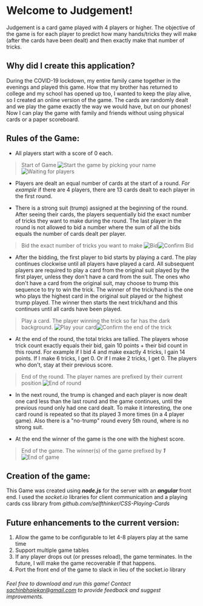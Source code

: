 # Welcome to Judgement!
Judgement is a card game played with 4 players or higher. The objective of the game is for each player to predict how many hands/tricks they will make (after the cards have been dealt) and then exactly make that number of tricks.

## Why did I create this application?
During the COVID-19 lockdown, my entire family came together in the evenings and played this game. How that my brother has returned to college and my school has opened up too, I wanted to keep the play alive, so I created an online version of the game. The cards are randomly dealt and we play the game exactly the way we would have, but on our phones! Now I can play the game with family and friends without using physical cards or a paper scoreboard.

## Rules of the Game:

 - All players start with a score of 0 each.
 >  Start of Game
![Start the game by picking your name](https://bitbucket.org/getsachincode/judgement-card-game/raw/ea3f792bbc72938768937914359c470f65f16f43/public/favicon.ico)![Waiting for players](https://bitbucket.org/getsachincode/judgement-card-game/raw/ea3f792bbc72938768937914359c470f65f16f43/public/favicon.ico)
 - Players are dealt an equal number of cards at the start of a round. *For example* if there are 4 players, there are 13 cards dealt to each player in the first round.

 - There is a strong suit (trump) assigned at the beginning of the round. After seeing their cards, the players sequentially bid the exact number of tricks they want to make during the round. The last player in the round is not allowed to bid a number where the sum of all the bids equals the number of cards dealt per player.

>  Bid the exact number of tricks you want to make
![Bid](https://bitbucket.org/getsachincode/judgement-card-game/raw/ea3f792bbc72938768937914359c470f65f16f43/public/favicon.ico)![Confirm Bid](https://bitbucket.org/getsachincode/judgement-card-game/raw/ea3f792bbc72938768937914359c470f65f16f43/public/favicon.ico)

- After the bidding, the first player to bid starts by playing a card. The play continues clockwise until all players have played a card. All subsequent players are required to play a card from the original suit played by the first player, unless they don't have a card from the suit. The ones who don't have a card from the original suit, may choose to trump this sequence to try to win the trick. The winner of the trick/hand is the one who plays the highest card in the original suit played or the highest trump played. The winner then starts the next trick/hand and this continues until all cards have been played.

>  Play a card. The player winning the trick so far has the dark background.
![Play your card](https://bitbucket.org/getsachincode/judgement-card-game/raw/ea3f792bbc72938768937914359c470f65f16f43/public/favicon.ico)![Confirm the end of the trick](https://bitbucket.org/getsachincode/judgement-card-game/raw/ea3f792bbc72938768937914359c470f65f16f43/public/favicon.ico)

- At the end of the round, the total tricks are tallied. The players whose trick count exactly equals their bid, gain 10 points + their bid count in this round. For example if I bid 4 and make exactly 4 tricks, I gain 14 points. If I make 6 tricks, I get 0. Or if I make 2 tricks, I get 0. The players who don't, stay at their previous score.

>  End of the round. The player names are prefixed by their current position
![End of round](https://bitbucket.org/getsachincode/judgement-card-game/raw/ea3f792bbc72938768937914359c470f65f16f43/public/favicon.ico)

- In the next round, the trump is changed and each player is now dealt one card less than the last round and the game continues, until the previous round only had one card dealt. To make it interesting, the one card round is repeated so that its played 3 more times (in a 4 player game). Also there is a "no-trump" round every 5th round, where is no strong suit.

- At the end the winner of the game is the one with the highest score.

>  End of the game. The winner(s) of the game prefixed by ***1***
![End of game](https://bitbucket.org/getsachincode/judgement-card-game/raw/ea3f792bbc72938768937914359c470f65f16f43/public/favicon.ico)

## Creation of the game:
This Game was created using ***node.js*** for the server with an ***angular*** front end. I used the *socket.io* libraries for client communication and a playing cards css library from *github.com/selfthinker/CSS-Playing-Cards*

## Future enhancements to the current version:

 1.  Allow the game to be configurable to let 4-8 players play at the same time
 2. Support multiple game tables
 3. If any player drops out (or presses reload), the game terminates. In the future, I will make the game recoverable if that happens.
 4. Port the front end of the game to slack in lieu of the socket.io library

###### Feel free to download and run this game! Contact *sachinbhajekar@gmail.com* to provide feedback and suggest improvements.